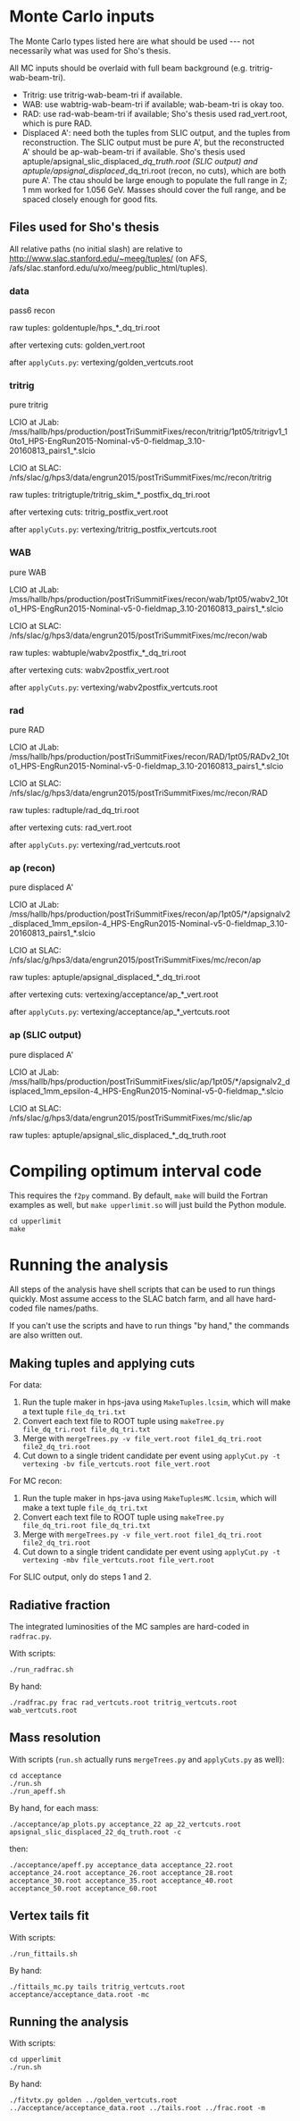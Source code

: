 # Monte Carlo inputs
The Monte Carlo types listed here are what should be used --- not necessarily what was used for Sho's thesis.

All MC inputs should be overlaid with full beam background (e.g. tritrig-wab-beam-tri).
* Tritrig: use tritrig-wab-beam-tri if available.
* WAB: use wabtrig-wab-beam-tri if available; wab-beam-tri is okay too.
* RAD: use rad-wab-beam-tri if available; Sho's thesis used rad_vert.root, which is pure RAD.
* Displaced A': need both the tuples from SLIC output, and the tuples from reconstruction.
The SLIC output must be pure A', but the reconstructed A' should be ap-wab-beam-tri if available.
Sho's thesis used aptuple/apsignal_slic_displaced_*_dq_truth.root (SLIC output) and aptuple/apsignal_displaced_*_dq_tri.root (recon, no cuts), which are both pure A'.
The ctau should be large enough to populate the full range in Z; 1 mm worked for 1.056 GeV.
Masses should cover the full range, and be spaced closely enough for good fits.

## Files used for Sho's thesis
All relative paths (no initial slash) are relative to http://www.slac.stanford.edu/~meeg/tuples/ (on AFS, /afs/slac.stanford.edu/u/xo/meeg/public_html/tuples).

### data
pass6 recon

raw tuples: goldentuple/hps_\*_dq_tri.root

after vertexing cuts: golden_vert.root

after `applyCuts.py`: vertexing/golden_vertcuts.root

### tritrig
pure tritrig

LCIO at JLab: /mss/hallb/hps/production/postTriSummitFixes/recon/tritrig/1pt05/tritrigv1_10to1_HPS-EngRun2015-Nominal-v5-0-fieldmap_3.10-20160813_pairs1_\*.slcio

LCIO at SLAC: /nfs/slac/g/hps3/data/engrun2015/postTriSummitFixes/mc/recon/tritrig

raw tuples: tritrigtuple/tritrig_skim_\*_postfix_dq_tri.root

after vertexing cuts: tritrig_postfix_vert.root

after `applyCuts.py`: vertexing/tritrig_postfix_vertcuts.root

### WAB
pure WAB

LCIO at JLab: /mss/hallb/hps/production/postTriSummitFixes/recon/wab/1pt05/wabv2_10to1_HPS-EngRun2015-Nominal-v5-0-fieldmap_3.10-20160813_pairs1_\*.slcio

LCIO at SLAC: /nfs/slac/g/hps3/data/engrun2015/postTriSummitFixes/mc/recon/wab

raw tuples: wabtuple/wabv2postfix_*_dq_tri.root

after vertexing cuts: wabv2postfix_vert.root

after `applyCuts.py`: vertexing/wabv2postfix_vertcuts.root

### rad
pure RAD

LCIO at JLab: /mss/hallb/hps/production/postTriSummitFixes/recon/RAD/1pt05/RADv2_10to1_HPS-EngRun2015-Nominal-v5-0-fieldmap_3.10-20160813_pairs1_\*.slcio

LCIO at SLAC: /nfs/slac/g/hps3/data/engrun2015/postTriSummitFixes/mc/recon/RAD

raw tuples: radtuple/rad_dq_tri.root

after vertexing cuts: rad_vert.root

after `applyCuts.py`: vertexing/rad_vertcuts.root

### ap (recon)
pure displaced A'

LCIO at JLab: /mss/hallb/hps/production/postTriSummitFixes/recon/ap/1pt05/\*/apsignalv2_displaced_1mm_epsilon-4_HPS-EngRun2015-Nominal-v5-0-fieldmap_3.10-20160813_pairs1_\*.slcio

LCIO at SLAC: /nfs/slac/g/hps3/data/engrun2015/postTriSummitFixes/mc/recon/ap

raw tuples: aptuple/apsignal_displaced_\*_dq_tri.root

after vertexing cuts: vertexing/acceptance/ap_\*_vert.root

after `applyCuts.py`: vertexing/acceptance/ap_\*_vertcuts.root

### ap (SLIC output)
pure displaced A'

LCIO at JLab: /mss/hallb/hps/production/postTriSummitFixes/slic/ap/1pt05/\*/apsignalv2_displaced_1mm_epsilon-4_HPS-EngRun2015-Nominal-v5-0-fieldmap_\*.slcio

LCIO at SLAC: /nfs/slac/g/hps3/data/engrun2015/postTriSummitFixes/mc/slic/ap

raw tuples: aptuple/apsignal_slic_displaced_\*_dq_truth.root

# Compiling optimum interval code
This requires the `f2py` command. By default, `make` will build the Fortran examples as well, but `make upperlimit.so` will just build the Python module.
```
cd upperlimit
make
```

# Running the analysis
All steps of the analysis have shell scripts that can be used to run things quickly.
Most assume access to the SLAC batch farm, and all have hard-coded file names/paths.

If you can't use the scripts and have to run things "by hand," the commands are also written out.

## Making tuples and applying cuts

For data:

1. Run the tuple maker in hps-java using `MakeTuples.lcsim`, which will make a text tuple `file_dq_tri.txt`
2. Convert each text file to ROOT tuple using `makeTree.py file_dq_tri.root file_dq_tri.txt`
3. Merge with `mergeTrees.py -v file_vert.root file1_dq_tri.root file2_dq_tri.root`
4. Cut down to a single trident candidate per event using `applyCut.py -t vertexing -bv file_vertcuts.root file_vert.root`

For MC recon:

1. Run the tuple maker in hps-java using `MakeTuplesMC.lcsim`, which will make a text tuple `file_dq_tri.txt`
2. Convert each text file to ROOT tuple using `makeTree.py file_dq_tri.root file_dq_tri.txt`
3. Merge with `mergeTrees.py -v file_vert.root file1_dq_tri.root file2_dq_tri.root`
4. Cut down to a single trident candidate per event using `applyCut.py -t vertexing -mbv file_vertcuts.root file_vert.root`

For SLIC output, only do steps 1 and 2.

## Radiative fraction
The integrated luminosities of the MC samples are hard-coded in `radfrac.py`.

With scripts:
```
./run_radfrac.sh
```

By hand:
```
./radfrac.py frac rad_vertcuts.root tritrig_vertcuts.root wab_vertcuts.root
```

## Mass resolution
With scripts (`run.sh` actually runs `mergeTrees.py` and `applyCuts.py` as well):
```
cd acceptance
./run.sh
./run_apeff.sh
```

By hand, for each mass:
```
./acceptance/ap_plots.py acceptance_22 ap_22_vertcuts.root apsignal_slic_displaced_22_dq_truth.root -c
```
then:
```
./acceptance/apeff.py acceptance_data acceptance_22.root acceptance_24.root acceptance_26.root acceptance_28.root acceptance_30.root acceptance_35.root acceptance_40.root acceptance_50.root acceptance_60.root
```

## Vertex tails fit
With scripts:
```
./run_fittails.sh
```

By hand:
```
./fittails_mc.py tails tritrig_vertcuts.root acceptance/acceptance_data.root -mc
```

## Running the analysis
With scripts:
```
cd upperlimit
./run.sh
```

By hand:
```
./fitvtx.py golden ../golden_vertcuts.root ../acceptance/acceptance_data.root ../tails.root ../frac.root -m
```
